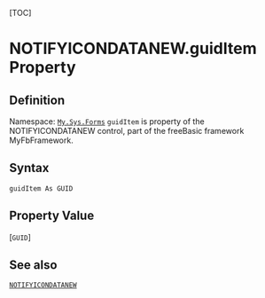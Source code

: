 [TOC]
# NOTIFYICONDATANEW.guidItem Property

## Definition
Namespace: [`My.Sys.Forms`](My.Sys.Forms.md)
`guidItem` is property of the NOTIFYICONDATANEW control, part of the freeBasic framework MyFbFramework.
## Syntax
```freeBasic
guidItem As GUID
```
## Property Value
[`GUID`]
## See also
[`NOTIFYICONDATANEW`](NOTIFYICONDATANEW.md)
